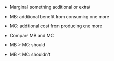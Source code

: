 - Marginal: something additional or extra\
- MB: additional benefit from consuming one more
- MC: additional cost from producing one more

- Compare MB and MC
- MB > MC: should
- MB < MC: shouldn't